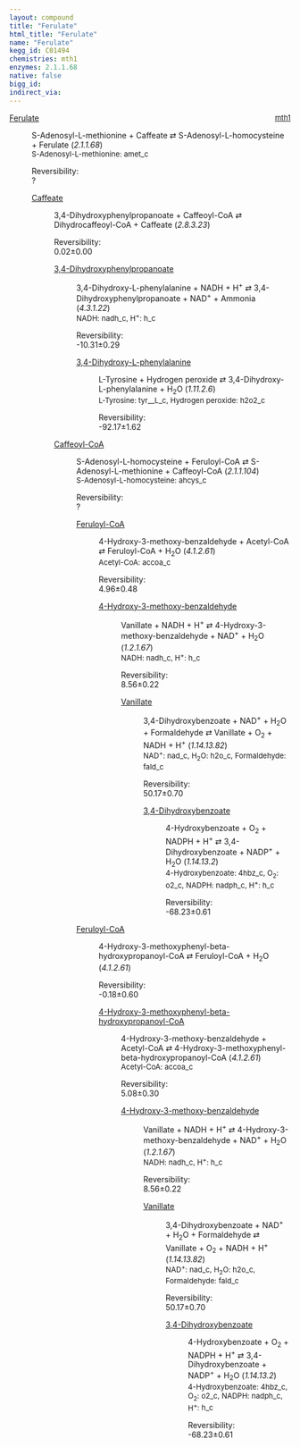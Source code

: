 ```yaml
---
layout: compound
title: "Ferulate"
html_title: "Ferulate"
name: "Ferulate"
kegg_id: C01494
chemistries: mth1
enzymes: 2.1.1.68
native: false
bigg_id:
indirect_via:
---
```

<dl><dt class="rs-product"><a class="link-dark" data-bs-html="true" data-bs-title="KEGG: C01494" data-bs-toggle="tooltip" href="{{ site.url }}{{ site.baseurl }}/compounds/C01494">Ferulate</a><span style="float: right; max-width: 40%"><a class="link-dark opacity-50" href="{{ site.url }}{{ site.baseurl }}/chemistries/mth1" style="font-size: small; word-wrap: anywhere;">mth1</a></span></dt><dd><p>S-Adenosyl-L-methionine + Caffeate ⇄ S-Adenosyl-L-homocysteine + Ferulate (<i>2.1.1.68</i>)<br/><span style="font-size: small;"><span data-bs-html="true" data-bs-title="KEGG: C00019" data-bs-toggle="tooltip">S-Adenosyl-L-methionine</span>: amet_c</span><br/><div class="reversibility_info">Reversibility: <div class="progress"><div aria-valuemax="100" aria-valuemin="0" aria-valuenow="0" class="progress-bar bg-light" role="progressbar" style="width: 100%"></div></div><span>?</span><div class="progress"><div aria-valuemax="10" aria-valuemin="0" aria-valuenow="0" class="progress-bar bg-light" role="progressbar" style="width: 100%"></div></div></div></p><dl><dt><a class="link-dark" data-bs-html="true" data-bs-title="KEGG: C01197" data-bs-toggle="tooltip" href="{{ site.url }}{{ site.baseurl }}/compounds/C01197">Caffeate</a><span style="float: right; max-width: 40%"><a class="link-dark opacity-50" href="{{ site.url }}{{ site.baseurl }}/chemistries/None" style="font-size: small; word-wrap: anywhere;"></a></span></dt><dd><p>3,4-Dihydroxyphenylpropanoate + Caffeoyl-CoA ⇄ Dihydrocaffeoyl-CoA + Caffeate (<i>2.8.3.23</i>)<br/><div class="reversibility_info">Reversibility: <div class="progress"><div aria-valuemax="100" aria-valuemin="0" aria-valuenow="0" class="progress-bar bg-success" role="progressbar" style="width: 0%"></div></div><span>0.02±0.00</span><div class="progress"><div aria-valuemax="10" aria-valuemin="0" aria-valuenow="0.02477904237942888" class="progress-bar bg-danger" role="progressbar" style="width: 0.25%"></div><div aria-valuemax="10" aria-valuemin="0" aria-valuenow="0.02477904237942888" class="progress-bar bg-warning" role="progressbar" style="width: 0.00%"></div></div></div></p><dl><dt><a class="link-dark" data-bs-html="true" data-bs-title="KEGG: C10447" data-bs-toggle="tooltip" href="{{ site.url }}{{ site.baseurl }}/compounds/C10447">3,4-Dihydroxyphenylpropanoate</a><span style="float: right; max-width: 40%"><a class="link-dark opacity-50" href="{{ site.url }}{{ site.baseurl }}/chemistries/None" style="font-size: small; word-wrap: anywhere;"></a></span></dt><dd><p>3,4-Dihydroxy-L-phenylalanine + NADH + H<sup>+</sup> ⇄ 3,4-Dihydroxyphenylpropanoate + NAD<sup>+</sup> + Ammonia (<i>4.3.1.22</i>)<br/><span style="font-size: small;"><span data-bs-html="true" data-bs-title="KEGG: C00004" data-bs-toggle="tooltip">NADH</span>: nadh_c, <span data-bs-html="true" data-bs-title="KEGG: C00080" data-bs-toggle="tooltip">H<sup>+</sup></span>: h_c</span><br/><div class="reversibility_info">Reversibility: <div class="progress" style="flex-direction: row-reverse;"><div aria-valuemax="10" aria-valuemin="0" aria-valuenow="-10.312966765333687" class="progress-bar bg-success" role="progressbar" style="width: 103.13%"></div></div><span>-10.31±0.29</span><div class="progress"><div aria-valuemax="10" aria-valuemin="0" aria-valuenow="-10.312966765333687" class="progress-bar bg-danger" role="progressbar" style="width: 0%"></div></div></div></p><dl><dt><a class="link-dark" data-bs-html="true" data-bs-title="KEGG: C00355" data-bs-toggle="tooltip" href="{{ site.url }}{{ site.baseurl }}/compounds/C00355">3,4-Dihydroxy-L-phenylalanine</a><span style="float: right; max-width: 40%"><a class="link-dark opacity-50" href="{{ site.url }}{{ site.baseurl }}/chemistries/None" style="font-size: small; word-wrap: anywhere;"></a></span></dt><dd><p>L-Tyrosine + Hydrogen peroxide ⇄ 3,4-Dihydroxy-L-phenylalanine + H<sub>2</sub>O (<i>1.11.2.6</i>)<br/><span style="font-size: small;"><span data-bs-html="true" data-bs-title="KEGG: C00082" data-bs-toggle="tooltip">L-Tyrosine</span>: tyr__L_c, <span data-bs-html="true" data-bs-title="KEGG: C00027" data-bs-toggle="tooltip">Hydrogen peroxide</span>: h2o2_c</span><br/><div class="reversibility_info">Reversibility: <div class="progress" style="flex-direction: row-reverse;"><div aria-valuemax="10" aria-valuemin="0" aria-valuenow="-92.16612116448059" class="progress-bar bg-success" role="progressbar" style="width: 921.66%"></div></div><span>-92.17±1.62</span><div class="progress"><div aria-valuemax="10" aria-valuemin="0" aria-valuenow="-92.16612116448059" class="progress-bar bg-danger" role="progressbar" style="width: 0%"></div></div></div></p><dl></dl></dd></dl></dd><dt><a class="link-dark" data-bs-html="true" data-bs-title="KEGG: C00323" data-bs-toggle="tooltip" href="{{ site.url }}{{ site.baseurl }}/compounds/C00323">Caffeoyl-CoA</a><span style="float: right; max-width: 40%"><a class="link-dark opacity-50" href="{{ site.url }}{{ site.baseurl }}/chemistries/None" style="font-size: small; word-wrap: anywhere;"></a></span></dt><dd><p>S-Adenosyl-L-homocysteine + Feruloyl-CoA ⇄ S-Adenosyl-L-methionine + Caffeoyl-CoA (<i>2.1.1.104</i>)<br/><span style="font-size: small;"><span data-bs-html="true" data-bs-title="KEGG: C00021" data-bs-toggle="tooltip">S-Adenosyl-L-homocysteine</span>: ahcys_c</span><br/><div class="reversibility_info">Reversibility: <div class="progress"><div aria-valuemax="100" aria-valuemin="0" aria-valuenow="0" class="progress-bar bg-light" role="progressbar" style="width: 100%"></div></div><span>?</span><div class="progress"><div aria-valuemax="10" aria-valuemin="0" aria-valuenow="0" class="progress-bar bg-light" role="progressbar" style="width: 100%"></div></div></div></p><dl><dt><a class="link-dark" data-bs-html="true" data-bs-title="KEGG: C00406" data-bs-toggle="tooltip" href="{{ site.url }}{{ site.baseurl }}/compounds/C00406">Feruloyl-CoA</a><span style="float: right; max-width: 40%"><a class="link-dark opacity-50" href="{{ site.url }}{{ site.baseurl }}/chemistries/None" style="font-size: small; word-wrap: anywhere;"></a></span></dt><dd><p>4-Hydroxy-3-methoxy-benzaldehyde + Acetyl-CoA ⇄ Feruloyl-CoA + H<sub>2</sub>O (<i>4.1.2.61</i>)<br/><span style="font-size: small;"><span data-bs-html="true" data-bs-title="KEGG: C00024" data-bs-toggle="tooltip">Acetyl-CoA</span>: accoa_c</span><br/><div class="reversibility_info">Reversibility: <div class="progress"><div aria-valuemax="100" aria-valuemin="0" aria-valuenow="0" class="progress-bar bg-success" role="progressbar" style="width: 0%"></div></div><span>4.96±0.48</span><div class="progress"><div aria-valuemax="10" aria-valuemin="0" aria-valuenow="4.960477813376754" class="progress-bar bg-danger" role="progressbar" style="width: 49.60%"></div><div aria-valuemax="10" aria-valuemin="0" aria-valuenow="4.960477813376754" class="progress-bar bg-warning" role="progressbar" style="width: 4.83%"></div></div></div></p><dl><dt><a class="link-dark" data-bs-html="true" data-bs-title="KEGG: C00755" data-bs-toggle="tooltip" href="{{ site.url }}{{ site.baseurl }}/compounds/C00755">4-Hydroxy-3-methoxy-benzaldehyde</a><span style="float: right; max-width: 40%"><a class="link-dark opacity-50" href="{{ site.url }}{{ site.baseurl }}/chemistries/None" style="font-size: small; word-wrap: anywhere;"></a></span></dt><dd><p>Vanillate + NADH + H<sup>+</sup> ⇄ 4-Hydroxy-3-methoxy-benzaldehyde + NAD<sup>+</sup> + H<sub>2</sub>O (<i>1.2.1.67</i>)<br/><span style="font-size: small;"><span data-bs-html="true" data-bs-title="KEGG: C00004" data-bs-toggle="tooltip">NADH</span>: nadh_c, <span data-bs-html="true" data-bs-title="KEGG: C00080" data-bs-toggle="tooltip">H<sup>+</sup></span>: h_c</span><br/><div class="reversibility_info">Reversibility: <div class="progress"><div aria-valuemax="100" aria-valuemin="0" aria-valuenow="0" class="progress-bar bg-success" role="progressbar" style="width: 0%"></div></div><span>8.56±0.22</span><div class="progress"><div aria-valuemax="10" aria-valuemin="0" aria-valuenow="8.563053834551779" class="progress-bar bg-danger" role="progressbar" style="width: 85.63%"></div><div aria-valuemax="10" aria-valuemin="0" aria-valuenow="8.563053834551779" class="progress-bar bg-warning" role="progressbar" style="width: 2.20%"></div></div></div></p><dl><dt><a class="link-dark" data-bs-html="true" data-bs-title="KEGG: C06672" data-bs-toggle="tooltip" href="{{ site.url }}{{ site.baseurl }}/compounds/C06672">Vanillate</a><span style="float: right; max-width: 40%"><a class="link-dark opacity-50" href="{{ site.url }}{{ site.baseurl }}/chemistries/None" style="font-size: small; word-wrap: anywhere;"></a></span></dt><dd><p>3,4-Dihydroxybenzoate + NAD<sup>+</sup> + H<sub>2</sub>O + Formaldehyde ⇄ Vanillate + O<sub>2</sub> + NADH + H<sup>+</sup> (<i>1.14.13.82</i>)<br/><span style="font-size: small;"><span data-bs-html="true" data-bs-title="KEGG: C00003" data-bs-toggle="tooltip">NAD<sup>+</sup></span>: nad_c, <span data-bs-html="true" data-bs-title="KEGG: C00001" data-bs-toggle="tooltip">H<sub>2</sub>O</span>: h2o_c, <span data-bs-html="true" data-bs-title="KEGG: C00067" data-bs-toggle="tooltip">Formaldehyde</span>: fald_c</span><br/><div class="reversibility_info">Reversibility: <div class="progress"><div aria-valuemax="100" aria-valuemin="0" aria-valuenow="0" class="progress-bar bg-success" role="progressbar" style="width: 0%"></div></div><span>50.17±0.70</span><div class="progress"><div aria-valuemax="10" aria-valuemin="0" aria-valuenow="50.171285088082946" class="progress-bar bg-danger" role="progressbar" style="width: 501.71%"></div></div></div></p><dl><dt><a class="link-dark" data-bs-html="true" data-bs-title="KEGG: C00230" data-bs-toggle="tooltip" href="{{ site.url }}{{ site.baseurl }}/compounds/C00230">3,4-Dihydroxybenzoate</a><span style="float: right; max-width: 40%"><a class="link-dark opacity-50" href="{{ site.url }}{{ site.baseurl }}/chemistries/None" style="font-size: small; word-wrap: anywhere;"></a></span></dt><dd><p>4-Hydroxybenzoate + O<sub>2</sub> + NADPH + H<sup>+</sup> ⇄ 3,4-Dihydroxybenzoate + NADP<sup>+</sup> + H<sub>2</sub>O (<i>1.14.13.2</i>)<br/><span style="font-size: small;"><span data-bs-html="true" data-bs-title="KEGG: C00156" data-bs-toggle="tooltip">4-Hydroxybenzoate</span>: 4hbz_c, <span data-bs-html="true" data-bs-title="KEGG: C00007" data-bs-toggle="tooltip">O<sub>2</sub></span>: o2_c, <span data-bs-html="true" data-bs-title="KEGG: C00005" data-bs-toggle="tooltip">NADPH</span>: nadph_c, <span data-bs-html="true" data-bs-title="KEGG: C00080" data-bs-toggle="tooltip">H<sup>+</sup></span>: h_c</span><br/><div class="reversibility_info">Reversibility: <div class="progress" style="flex-direction: row-reverse;"><div aria-valuemax="10" aria-valuemin="0" aria-valuenow="-68.23230253931712" class="progress-bar bg-success" role="progressbar" style="width: 682.32%"></div></div><span>-68.23±0.61</span><div class="progress"><div aria-valuemax="10" aria-valuemin="0" aria-valuenow="-68.23230253931712" class="progress-bar bg-danger" role="progressbar" style="width: 0%"></div></div></div></p><dl></dl></dd></dl></dd></dl></dd></dl></dd><dt><a class="link-dark" data-bs-html="true" data-bs-title="KEGG: C00406" data-bs-toggle="tooltip" href="{{ site.url }}{{ site.baseurl }}/compounds/C00406">Feruloyl-CoA</a><span style="float: right; max-width: 40%"><a class="link-dark opacity-50" href="{{ site.url }}{{ site.baseurl }}/chemistries/None" style="font-size: small; word-wrap: anywhere;"></a></span></dt><dd><p>4-Hydroxy-3-methoxyphenyl-beta-hydroxypropanoyl-CoA ⇄ Feruloyl-CoA + H<sub>2</sub>O (<i>4.1.2.61</i>)<br/><div class="reversibility_info">Reversibility: <div class="progress" style="flex-direction: row-reverse;"><div aria-valuemax="10" aria-valuemin="0" aria-valuenow="-0.1786584650051" class="progress-bar bg-success" role="progressbar" style="width: 1.79%"></div><div aria-valuemax="10" aria-valuemin="0" aria-valuenow="-0.1786584650051" class="progress-bar bg-warning" role="progressbar" style="width: 6.02%"></div></div><span>-0.18±0.60</span><div class="progress"><div aria-valuemax="10" aria-valuemin="0" aria-valuenow="-0.1786584650051" class="progress-bar bg-danger" role="progressbar" style="width: 0%"></div></div></div></p><dl><dt><a class="link-dark" data-bs-html="true" data-bs-title="KEGG: C07303" data-bs-toggle="tooltip" href="{{ site.url }}{{ site.baseurl }}/compounds/C07303">4-Hydroxy-3-methoxyphenyl-beta-hydroxypropanoyl-CoA</a><span style="float: right; max-width: 40%"><a class="link-dark opacity-50" href="{{ site.url }}{{ site.baseurl }}/chemistries/None" style="font-size: small; word-wrap: anywhere;"></a></span></dt><dd><p>4-Hydroxy-3-methoxy-benzaldehyde + Acetyl-CoA ⇄ 4-Hydroxy-3-methoxyphenyl-beta-hydroxypropanoyl-CoA (<i>4.1.2.61</i>)<br/><span style="font-size: small;"><span data-bs-html="true" data-bs-title="KEGG: C00024" data-bs-toggle="tooltip">Acetyl-CoA</span>: accoa_c</span><br/><div class="reversibility_info">Reversibility: <div class="progress"><div aria-valuemax="100" aria-valuemin="0" aria-valuenow="0" class="progress-bar bg-success" role="progressbar" style="width: 0%"></div></div><span>5.08±0.30</span><div class="progress"><div aria-valuemax="10" aria-valuemin="0" aria-valuenow="5.079583456713488" class="progress-bar bg-danger" role="progressbar" style="width: 50.80%"></div><div aria-valuemax="10" aria-valuemin="0" aria-valuenow="5.079583456713488" class="progress-bar bg-warning" role="progressbar" style="width: 2.95%"></div></div></div></p><dl><dt><a class="link-dark" data-bs-html="true" data-bs-title="KEGG: C00755" data-bs-toggle="tooltip" href="{{ site.url }}{{ site.baseurl }}/compounds/C00755">4-Hydroxy-3-methoxy-benzaldehyde</a><span style="float: right; max-width: 40%"><a class="link-dark opacity-50" href="{{ site.url }}{{ site.baseurl }}/chemistries/None" style="font-size: small; word-wrap: anywhere;"></a></span></dt><dd><p>Vanillate + NADH + H<sup>+</sup> ⇄ 4-Hydroxy-3-methoxy-benzaldehyde + NAD<sup>+</sup> + H<sub>2</sub>O (<i>1.2.1.67</i>)<br/><span style="font-size: small;"><span data-bs-html="true" data-bs-title="KEGG: C00004" data-bs-toggle="tooltip">NADH</span>: nadh_c, <span data-bs-html="true" data-bs-title="KEGG: C00080" data-bs-toggle="tooltip">H<sup>+</sup></span>: h_c</span><br/><div class="reversibility_info">Reversibility: <div class="progress"><div aria-valuemax="100" aria-valuemin="0" aria-valuenow="0" class="progress-bar bg-success" role="progressbar" style="width: 0%"></div></div><span>8.56±0.22</span><div class="progress"><div aria-valuemax="10" aria-valuemin="0" aria-valuenow="8.563053834551779" class="progress-bar bg-danger" role="progressbar" style="width: 85.63%"></div><div aria-valuemax="10" aria-valuemin="0" aria-valuenow="8.563053834551779" class="progress-bar bg-warning" role="progressbar" style="width: 2.20%"></div></div></div></p><dl><dt><a class="link-dark" data-bs-html="true" data-bs-title="KEGG: C06672" data-bs-toggle="tooltip" href="{{ site.url }}{{ site.baseurl }}/compounds/C06672">Vanillate</a><span style="float: right; max-width: 40%"><a class="link-dark opacity-50" href="{{ site.url }}{{ site.baseurl }}/chemistries/None" style="font-size: small; word-wrap: anywhere;"></a></span></dt><dd><p>3,4-Dihydroxybenzoate + NAD<sup>+</sup> + H<sub>2</sub>O + Formaldehyde ⇄ Vanillate + O<sub>2</sub> + NADH + H<sup>+</sup> (<i>1.14.13.82</i>)<br/><span style="font-size: small;"><span data-bs-html="true" data-bs-title="KEGG: C00003" data-bs-toggle="tooltip">NAD<sup>+</sup></span>: nad_c, <span data-bs-html="true" data-bs-title="KEGG: C00001" data-bs-toggle="tooltip">H<sub>2</sub>O</span>: h2o_c, <span data-bs-html="true" data-bs-title="KEGG: C00067" data-bs-toggle="tooltip">Formaldehyde</span>: fald_c</span><br/><div class="reversibility_info">Reversibility: <div class="progress"><div aria-valuemax="100" aria-valuemin="0" aria-valuenow="0" class="progress-bar bg-success" role="progressbar" style="width: 0%"></div></div><span>50.17±0.70</span><div class="progress"><div aria-valuemax="10" aria-valuemin="0" aria-valuenow="50.171285088082946" class="progress-bar bg-danger" role="progressbar" style="width: 501.71%"></div></div></div></p><dl><dt><a class="link-dark" data-bs-html="true" data-bs-title="KEGG: C00230" data-bs-toggle="tooltip" href="{{ site.url }}{{ site.baseurl }}/compounds/C00230">3,4-Dihydroxybenzoate</a><span style="float: right; max-width: 40%"><a class="link-dark opacity-50" href="{{ site.url }}{{ site.baseurl }}/chemistries/None" style="font-size: small; word-wrap: anywhere;"></a></span></dt><dd><p>4-Hydroxybenzoate + O<sub>2</sub> + NADPH + H<sup>+</sup> ⇄ 3,4-Dihydroxybenzoate + NADP<sup>+</sup> + H<sub>2</sub>O (<i>1.14.13.2</i>)<br/><span style="font-size: small;"><span data-bs-html="true" data-bs-title="KEGG: C00156" data-bs-toggle="tooltip">4-Hydroxybenzoate</span>: 4hbz_c, <span data-bs-html="true" data-bs-title="KEGG: C00007" data-bs-toggle="tooltip">O<sub>2</sub></span>: o2_c, <span data-bs-html="true" data-bs-title="KEGG: C00005" data-bs-toggle="tooltip">NADPH</span>: nadph_c, <span data-bs-html="true" data-bs-title="KEGG: C00080" data-bs-toggle="tooltip">H<sup>+</sup></span>: h_c</span><br/><div class="reversibility_info">Reversibility: <div class="progress" style="flex-direction: row-reverse;"><div aria-valuemax="10" aria-valuemin="0" aria-valuenow="-68.23230253931712" class="progress-bar bg-success" role="progressbar" style="width: 682.32%"></div></div><span>-68.23±0.61</span><div class="progress"><div aria-valuemax="10" aria-valuemin="0" aria-valuenow="-68.23230253931712" class="progress-bar bg-danger" role="progressbar" style="width: 0%"></div></div></div></p><dl></dl></dd></dl></dd></dl></dd></dl></dd></dl></dd></dl></dd></dl></dd></dl></dd></dl>